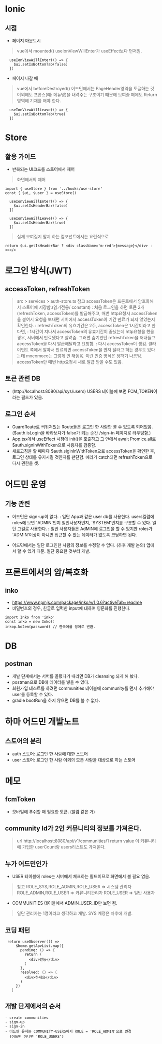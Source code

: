 # Ionic

## 시점

- 페이지 마운트시 
> vue에서 mounted()
> useIonViewWillEnter가 useEffect보다 먼저임.
```
  useIonViewWillEnter(() => {
    $ui.setIsBottomTab(false)
  })
```
- 페이지 나갈 때
> vue에서 beforeDestroyed()
> 어드민에서는 PageHeader영역을 토글하는 것이외에도 프롭스(예: 메뉴명)을 내려주는 구조이기 때문에 보여줄 때에도 Return 영역에 기재를 해야 한다.
```  
  useIonViewWillLeave(() => {
    $ui.setIsBottomTab(true)
  })
```

# Store

## 활용 가이드

- 반복되는 UI코드를 스토어에서 제어

> 화면에서의 제어
```
import { useStore } from '../hooks/use-store'
const { $ui, $user } = useStore()

  useIonViewWillEnter(() => {
    $ui.setIsHeaderBar(false)
  })

  useIonViewWillLeave(() => {
    $ui.setIsHeaderBar(true)
  })
```

> 실제 보여질지 말지 하는 컴포넌트에서는 요런식으로
```
return $ui.getIsHeaderBar ? <div className='m-red'>{message}</div> : <></>
```




# 로그인 방식(JWT)

## accessToken, refreshToken
  > src > services > auth-store.ts 참고
  > accessToken은 프론트에서 암호화해서 스토어에 저장함.(읽기전용/ constant)
  : 처음 로그인을 하면 토큰 2개(refreshToken, accessToken)를 발급해주고,
  매번 http요청시 accessToken을 붙여서 요청을 보내면 서버에서 accessToken이 기간 만료가 되지 않았는지 확인한다.
  : refreshToken의 유효기간은 2주, accessToken은 1시간이라고 한다면,
  : 1시간이 지나서 accessToken의 유효기간이 끝났는데 http요청을 했을 경우, 서버에서 만료됐다고 알려줌. 그러면 숨겨왔던 refreshToken을 꺼내들고 accessToken을 다시 발급해달라고 요청함. 
  : 다시 accessToken이 생김.
  >클라이언트 쪽에서 알아서 만료되면 accessToken을 먼저 달라고 하는 경우도 있다는데 mocomoco는 그렇게 안 해놓음. 이런 인증 방식은 정하기 나름임. accessToken만 매번 http요청시 새로 발급 받을 수도 있음.

## 토큰 관련 DB
  - (http://localhost:8080/api/sys/users) USERS 테이블에 보면 FCM_TOKEN이라는 필드가 있음.

## 로그인 순서
- GuardRoute로 씌워져있는 Route들은 로그인 한 사람만 볼 수 있도록 되어있음. ($auth.isLogin을 바라보다가 false가 되는 순간 /sign-in 페이지로 라우팅함.)
- App.tsx에서 useEffect 시점에 init()을 호출하고 그 안에서 await Promice.all로 $auth.signInWithToken으로 사용자를 검증함.
- 새로고침을 할 때마다 $auth.siginInWithToken으로 accessToken을 확인한 후, 로그인 상태를 유지시킬 것인지를 판단함. 에러가 catch되면 refreshToken으로 다시 권한을 셋.




# 어드민 운영
## 기능 관련
  - 어드민은 sign-up이 없다.
  : 일단 App과 같은 user db를 사용한다. users컬럼에 roles에 보면 'ADMIN'인지 일반사용자인지, 'SYSTEM'인지를 구분할 수 있다. 일단 그걸로 사용한다.
  : 일반 사용자들은 AdMIN에 로그인을 할 수 있지만 roles가 'ADMIN'이상이 아니면 접근할 수 있는 데이터가 없도록 코딩하면 된다.

  - 어드민에서는 일단 로그인한 사람의 정보를 수정할 수 없다. (추후 개발 논의) 앱에서 할 수 있기 때문. 일단 중요한 것부터 개발.




# 프론트에서의 암/복호화
## inko
- https://www.npmjs.com/package/inko/v/1.0.6?activeTab=readme
- 비밀번호의 경우, 한글로 입력한 input에 대하여 영문화를 진행한다.
```
import Inko from 'inko'
const inko = new Inko()
inkop.ko2en(password) // 한국어를 영어로 변환.
```



# DB
## postman
- 개발 단계에서는 서버를 올렸다가 내리면 DB가 cleansing 되게 해 놨다.
- postman으로 DB에 데이터를 넣을 수 있다.
- 회원가입 테스트를 하려면 communities 테이블에 community를 먼저 추가해야 user를 등록할 수 있다.
- gradle bootRun을 하지 않으면 DB를 볼 수 없다.




# 하마 어드민 개발노트
## 스토어의 분리
- auth 스토어: 로그인 한 사람에 대한 스토어
- user 스토어: 로그인 한 사람 이외의 모든 사람을 대상으로 하는 스토어


# 메모
## fcmToken
- 모바일에 푸쉬할 때 필요한 토큰. (알림 같은 거)

## community Id가 2인 커뮤니티의 정보를 가져온다.
> url
http://localhost:8080/api/v1/communities/1
> return value
이 커뮤니티에 가입한 userCount랑 users리스트도 가져온다.


## 누가 어드민인가
- USER 테이블에 roles는 서버에서 체크하는 필드이므로 화면에서 볼 필요 없음.
> 참고
ROLE_SYS,ROLE_ADMIN,ROLE_USER => 시스템 관리자
ROLE_ADMIN,ROLE_USER => 커뮤니티관리자
ROLE_USER => 일반 사용자

- COMMUNITIES 테이블에서 ADMIN_USER_ID만 보면 됨.
>일단 관리자는 1명이라고 생각하고 개발.
> SYS 계정은 차후에 개발.

## 코딩 패턴
```
 return useObserver(() =>
     $home.getApvList.map({
       pending: () => {
         return (
           <div>안뇽</div>
         )
       },
       resolved: () => (
         <div>하세요</div>
       )
     })
   )
```

## 개발 단계에서의 순서
```
- create communities
- sign-up
- sign-in
- 어드민 유저는 COMMUNITY-USERS에서 ROLE = 'ROLE_ADMIN'으로 변경 
  (어드민 아니면 'ROLE_USERS')
```